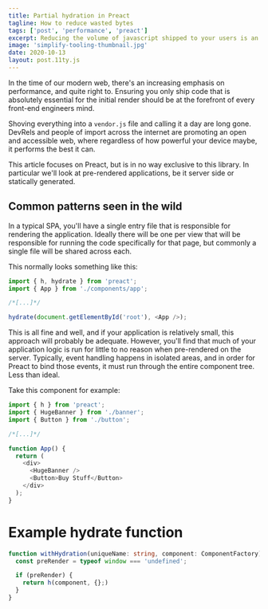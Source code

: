 ```yaml
---
title: Partial hydration in Preact
tagline: How to reduce wasted bytes
tags: ['post', 'performance', 'preact']
excerpt: Reducing the volume of javascript shipped to your users is an ongoing concern, here's one way of approaching this.
image: 'simplify-tooling-thumbnail.jpg'
date: 2020-10-13
layout: post.11ty.js
---
```


In the time of our modern web, there's an increasing emphasis on performance, and quite right to. Ensuring you only ship code that is absolutely essential for the initial render should be at the forefront of every front-end engineers mind.

Shoving everything into a `vendor.js` file and calling it a day are long gone. DevRels and people of import across the internet are promoting an open and accessible web, where regardless of how powerful your device maybe, it performs the best it can.

This article focuses on Preact, but is in no way exclusive to this library. In particular we'll look at pre-rendered applications, be it server side or statically generated.

## Common patterns seen in the wild

In a typical SPA, you'll have a single entry file that is responsible for rendering the application. Ideally there will be one per view that will be responsible for running the code specifically for that page, but commonly a single file will be shared across each.

This normally looks something like this:

```typescript
import { h, hydrate } from 'preact';
import { App } from './components/app';

/*[...]*/

hydrate(document.getElementById('root'), <App />);
```

This is all fine and well, and if your application is relatively small, this approach will probably be adequate. However, you'll find that much of your application logic is run for little to no reason when pre-rendered on the server. Typically, event handling happens in isolated areas, and in order for Preact to bind those events, it must run through the entire component tree. Less than ideal.

Take this component for example:

```typescript
import { h } from 'preact';
import { HugeBanner } from './banner';
import { Button } from './button';

/*[...]*/

function App() {
  return (
    <div>
      <HugeBanner />
      <Button>Buy Stuff</Button>
    </div>
  );
}
```

# Example hydrate function

```typescript
function withHydration(uniqueName: string, component: ComponentFactory) {
  const preRender = typeof window === 'undefined';

  if (preRender) {
    return h(component, {};)
  }
}
```
